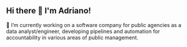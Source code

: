 ## Hi there 👋 I'm Adriano!

🔭 I’m currently working on a software company for public agencies as a data analyst/engineer, developing pipelines and automation for accountability in various areas of public management.
